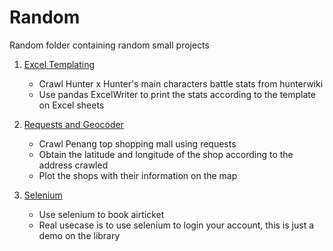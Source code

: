# Random
Random folder containing random small projects

1. [Excel Templating](https://github.com/neurotichl/Random/tree/master/ExcelTemplating)
   - Crawl Hunter x Hunter's main characters battle stats from hunterwiki
   - Use pandas ExcelWriter to print the stats according to the template on Excel sheets
   
2. [Requests and Geocoder](https://github.com/neurotichl/Random/blob/master/Requests%20and%20Geocoder.ipynb)
   - Crawl Penang top shopping mall using requests
   - Obtain the latitude and longitude of the shop according to the address crawled
   - Plot the shops with their information on the map

3. [Selenium](https://github.com/neurotichl/Random/blob/master/Selenium.ipynb)
   - Use selenium to book airticket
   - Real usecase is to use selenium to login your account, this is just a demo on the library
